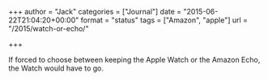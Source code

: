 +++
author = "Jack"
categories = ["Journal"]
date = "2015-06-22T21:04:20+00:00"
format = "status"
tags = ["Amazon", "apple"]
url = "/2015/watch-or-echo/"

+++

If forced to choose between keeping the Apple Watch or the Amazon Echo, the Watch would have to go.